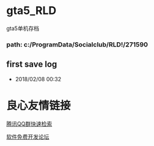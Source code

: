 # gta5_RLD
gta5单机存档
### path: c:/ProgramData/Socialclub/RLD!/271590

## first save log
* 2018/02/08 00:32


 # 良心友情链接

[腾讯QQ群快速检索](http://u.720life.cn/s/8cf73f7c)

[软件免费开发论坛](http://u.720life.cn/s/bbb01dc0)